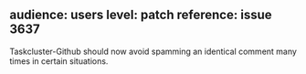 audience: users
level: patch
reference: issue 3637
---
Taskcluster-Github should now avoid spamming an identical comment many times in certain situations.